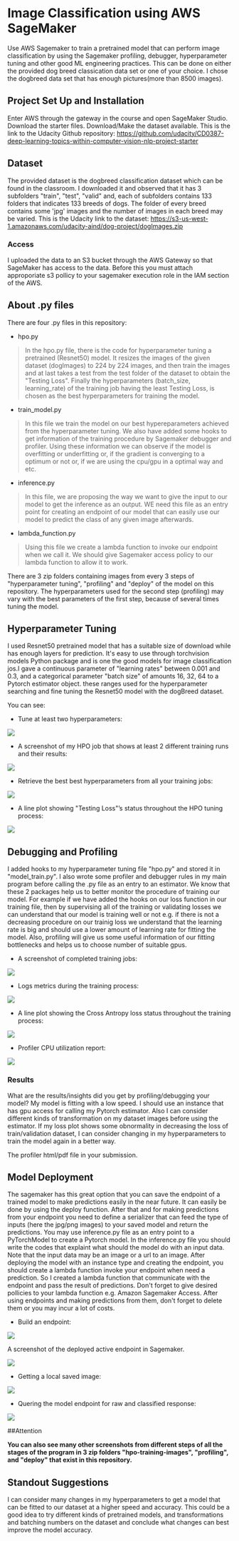 # Image Classification using AWS SageMaker

Use AWS Sagemaker to train a pretrained model that can perform image classification by using the Sagemaker profiling, debugger, hyperparameter tuning and other good ML engineering practices. This can be done on either the provided dog breed classication data set or one of your choice.
I chose the dogbreed data set that has enough pictures(more than 8500 images).

## Project Set Up and Installation
Enter AWS through the gateway in the course and open SageMaker Studio. 
Download the starter files.
Download/Make the dataset available. 
This is the link to the Udacity Github repository:
https://github.com/udacity/CD0387-deep-learning-topics-within-computer-vision-nlp-project-starter

## Dataset
The provided dataset is the dogbreed classification dataset which can be found in the classroom. I downloaded it and observed that it has 3 subfolders "train", "test", "valid" and, each of subfolders contains 133 folders that indicates 133 breeds of dogs. The folder of every breed contains some 'jpg' images and the number of images in each breed may be varied. This is the Udacity link to the dataset:
https://s3-us-west-1.amazonaws.com/udacity-aind/dog-project/dogImages.zip

### Access
I uploaded the data to an S3 bucket through the AWS Gateway so that SageMaker has access to the data. Before this you must attach approporiate s3 pollicy to your sagemaker execution role in the IAM section of the AWS. 

## About .py files
There are four .py files in this repository:

- hpo.py
> In the hpo.py file, there is the code for hyperparameter tuning a pretrained (Resnet50) model. It resizes the images of the given dataset (dogImages) to 224 by 224 images, and then train the images and at last takes a test from the test folder of the dataset to obtain the "Testing Loss". Finally the hyperparameters (batch_size, learning_rate) of the training job having the least Testing Loss, is chosen as the best hyperparameters for training the model.

- train_model.py
> In this file we train the model on our best hypereparameters achieved from the hyperparameter tuning. We also have added some hooks to get information of the training procedure by Sagemaker debugger and profiler. Using these information we can observe if the model is overfitting or underfitting or, if the gradient is converging to a optimum or not or, if we are using the cpu/gpu in a optimal way and etc.

- inference.py
>In this file, we are proposing the way we want to give the input to our model to get the inference as an output. WE need this file as an entry point for creating an endpoint of our model that can easily use our model to predict the class of any given image afterwards.

- lambda_function.py
> Using this file we create a lambda function to invoke our endpoint when we call it. We should give Sagemaker access policy to our lambda function to allow it to work.

There are 3 zip folders containing images from every 3 steps of "hyperparameter tuning", "profiling" and "deploy" of the model on this repository. The hyperparameters used for the second step (profiling) may vary with the best parameters of the first step, because of several times tuning the model.


## Hyperparameter Tuning
I used Resnet50 pretrained model that has a suitable size of download while has enough layers for prediction. It's easy to use through torchvision models Python package and is one the good models for image classification jos.I gave a continuous parameter of "learning rates" between 0.001 and 0.3, and a categorical parameter "batch size" of amounts 16, 32, 64  to a Pytorch estimator object. these ranges used for the hyperparameter searching and fine tuning the Resnet50 model with the dogBreed dataset. 

You can see:

- Tune at least two hyperparameters:

![](readme_images/hpo_tuning.png)

- A screenshot of my HPO job that shows at least 2 different training runs and their results:

![](readme_images/Training_jobs.png)

- Retrieve the best best hyperparameters from all your training jobs:

![](readme_images/best_hpo.png)

- A line plot showing "Testing Loss"’s status throughout the HPO tuning process:

![](readme_images/Testing_loss_plot.png)


## Debugging and Profiling

I added hooks to my hyperparameter tuning file "hpo.py" and stored it in "model_train.py". I also wrote some profiler and debugger rules in my main program before calling the .py file as an entry to an estimator. We know that these 2 packages help us to better monitor the procedure of training our model. For example if we have added the hooks on our loss function in our training file, then by supervising all of the training or validating losses we can understand that our model is training well or not e.g. if there is not a decreasing procedure on our trainig loss we understand that the learning rate is big and should use a lower amount of learning rate for fitting the model. Also, profiling will give us some useful information of our fitting bottlenecks and helps us to choose number of suitable gpus.

- A screenshot of completed training jobs:

![](readme_images/profiling_training_successfully.png)

- Logs metrics during the training process:

![](readme_images/training_log_script.png)

- A line plot showing the Cross Antropy loss status throughout the training process:

![](readme_images/debugger_loss_plots.png)

- Profiler CPU utilization report:

![](readme_images/profile_cpu_report.png)

### Results
What are the results/insights did you get by profiling/debugging your model?
My model is fitting with a low speed. I should use an instance that has gpu access for calling my Pytorch estimator. Also I can consider different kinds of transformation on my dataset images before using the estimator. If my loss plot shows some obnormality in decreasing the loss of train/validation dataset, I can consider changing in my hyperparameters to train the model again in a better way.

The profiler html/pdf file in your submission.



## Model Deployment

The sagemaker has this great option that you can save the endpoint of a trained model to make predictions easily in the near future. It can easily be done by using the deploy function. After that and for making predictions from your endpoint you need to define a serializer that can feed the type of inputs (here the jpg/png images) to your saved model and return the predictions. You may use inference.py file as an entry point to a PyTorchModel to create a Pytorch model. In the inference.py file you should write the codes that explaint what should the model do with an input data. Note that the input data may be an image or a url to an image. After deploying the model with an instance type and creating the endpoint, you should create a lambda function invoke your endpoint when need a prediction. So I created a lambda function that communicate with the endpoint and pass the result of predictions. Don't forget to give desired pollicies to your lambda function e.g. Amazon Sagemaker Access. After using endpoints and making predictions from them, don't forget to delete them or you may incur a lot of costs.

- Build an endpoint:

![](readme_images/Endpoint.png)

A screenshot of the deployed active endpoint in Sagemaker.

![](readme_images/endpoint_InService.png)

- Getting a local saved image:

![](readme_images/quering_the_local_image.png)

- Quering the model endpoint for raw and classified response:

![](readme_images/raw_inference.png)


##Attention 

**You can also see many other screenshots from different steps of all the stages of the program in 3 zip folders "hpo-training-images", "profiling", and "deploy" that exist in this repository.**


## Standout Suggestions

I can consider many changes in my hyperparameters to get a model that can be fitted to our dataset at a higher speed and accuracy. This could be a good idea to try different kinds of pretrained models, and transformations and batching numbers on the dataset and conclude what changes can best improve the model accuracy.

